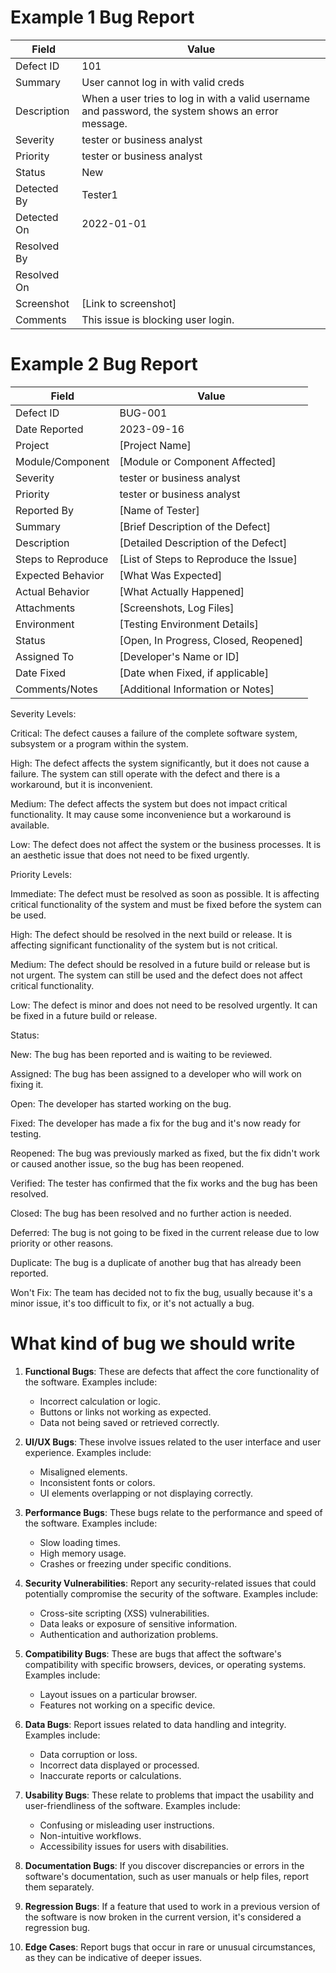 # Example 1 Bug Report

| Field                | Value                                 |
|----------------------|---------------------------------------|
| Defect ID            | 101                                   |
| Summary              | User cannot log in with valid creds   |
| Description          | When a user tries to log in with a valid username and password, the system shows an error message. |
| Severity             | tester or business analyst            |
| Priority             | tester or business analyst            |
| Status               | New                                   |
| Detected By          | Tester1                               |
| Detected On          | 2022-01-01                            |
| Resolved By          |                                       |
| Resolved On          |                                       |
| Screenshot           | [Link to screenshot]                  |
| Comments             | This issue is blocking user login.    |

# Example 2 Bug Report

| Field                | Value                                 |
|----------------------|---------------------------------------|
| Defect ID            | BUG-001                               |
| Date Reported        | 2023-09-16                            |
| Project              | [Project Name]                        |
| Module/Component     | [Module or Component Affected]        |
| Severity             | tester or business analyst            |
| Priority             | tester or business analyst            |
| Reported By          | [Name of Tester]                      |
| Summary              | [Brief Description of the Defect]     |
| Description          | [Detailed Description of the Defect]  |
| Steps to Reproduce   | [List of Steps to Reproduce the Issue]|
| Expected Behavior    | [What Was Expected]                   |
| Actual Behavior      | [What Actually Happened]              |
| Attachments          | [Screenshots, Log Files]              |
| Environment          | [Testing Environment Details]         |
| Status               | [Open, In Progress, Closed, Reopened] |
| Assigned To          | [Developer's Name or ID]              |
| Date Fixed           | [Date when Fixed, if applicable]      |
| Comments/Notes       | [Additional Information or Notes]     |

Severity Levels:

Critical: The defect causes a failure of the complete software system, subsystem or a program within the system.

High: The defect affects the system significantly, but it does not cause a failure. The system can still operate with the defect and there is a workaround, but it is inconvenient.

Medium: The defect affects the system but does not impact critical functionality. It may cause some inconvenience but a workaround is available.

Low: The defect does not affect the system or the business processes. It is an aesthetic issue that does not need to be fixed urgently.

Priority Levels:

Immediate: The defect must be resolved as soon as possible. It is affecting critical functionality of the system and must be fixed before the system can be used.

High: The defect should be resolved in the next build or release. It is affecting significant functionality of the system but is not critical.

Medium: The defect should be resolved in a future build or release but is not urgent. The system can still be used and the defect does not affect critical functionality.

Low: The defect is minor and does not need to be resolved urgently. It can be fixed in a future build or release.

Status:

New: The bug has been reported and is waiting to be reviewed.

Assigned: The bug has been assigned to a developer who will work on fixing it.

Open: The developer has started working on the bug.

Fixed: The developer has made a fix for the bug and it's now ready for testing.

Reopened: The bug was previously marked as fixed, but the fix didn't work or caused another issue, so the bug has been reopened.

Verified: The tester has confirmed that the fix works and the bug has been resolved.

Closed: The bug has been resolved and no further action is needed.

Deferred: The bug is not going to be fixed in the current release due to low priority or other reasons.

Duplicate: The bug is a duplicate of another bug that has already been reported.

Won't Fix: The team has decided not to fix the bug, usually because it's a minor issue, it's too difficult to fix, or it's not actually a bug.

# What kind of bug we should write

1. **Functional Bugs**: These are defects that affect the core functionality of the software. Examples include:
   - Incorrect calculation or logic.
   - Buttons or links not working as expected.
   - Data not being saved or retrieved correctly.

2. **UI/UX Bugs**: These involve issues related to the user interface and user experience. Examples include:
   - Misaligned elements.
   - Inconsistent fonts or colors.
   - UI elements overlapping or not displaying correctly.

3. **Performance Bugs**: These bugs relate to the performance and speed of the software. Examples include:
   - Slow loading times.
   - High memory usage.
   - Crashes or freezing under specific conditions.

4. **Security Vulnerabilities**: Report any security-related issues that could potentially compromise the security of the software. Examples include:
   - Cross-site scripting (XSS) vulnerabilities.
   - Data leaks or exposure of sensitive information.
   - Authentication and authorization problems.

5. **Compatibility Bugs**: These are bugs that affect the software's compatibility with specific browsers, devices, or operating systems. Examples include:
   - Layout issues on a particular browser.
   - Features not working on a specific device.

6. **Data Bugs**: Report issues related to data handling and integrity. Examples include:
   - Data corruption or loss.
   - Incorrect data displayed or processed.
   - Inaccurate reports or calculations.

7. **Usability Bugs**: These relate to problems that impact the usability and user-friendliness of the software. Examples include:
   - Confusing or misleading user instructions.
   - Non-intuitive workflows.
   - Accessibility issues for users with disabilities.

8. **Documentation Bugs**: If you discover discrepancies or errors in the software's documentation, such as user manuals or help files, report them separately.

9. **Regression Bugs**: If a feature that used to work in a previous version of the software is now broken in the current version, it's considered a regression bug.

10. **Edge Cases**: Report bugs that occur in rare or unusual circumstances, as they can be indicative of deeper issues.
